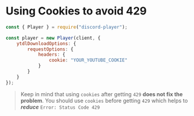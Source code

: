 # Using Cookies to avoid 429

```js
const { Player } = require("discord-player");

const player = new Player(client, {
    ytdlDownloadOptions: {
        requestOptions: {
            headers: {
                cookie: "YOUR_YOUTUBE_COOKIE"
            }
        }
    }
});
```

> Keep in mind that using `cookies` after getting `429` **does not fix the problem**.
> You should use `cookies` before getting `429` which helps to **_reduce_** `Error: Status Code 429`